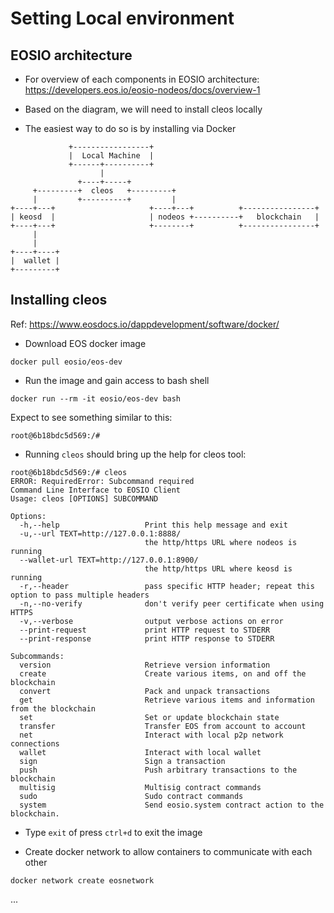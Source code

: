 # Setting Local environment

## EOSIO architecture

* For overview of each components in EOSIO architecture: https://developers.eos.io/eosio-nodeos/docs/overview-1

* Based on the diagram, we will need to install cleos locally

* The easiest way to do so is by installing via Docker

```
             +-----------------+
             |  Local Machine  |
             +------+----------+
                    |
               +----+-----+
     +---------+  cleos   +---------+
     |         +----------+         |
+----+---+                     +----+---+          +----------------+
| keosd  |                     | nodeos +----------+   blockchain   |
+----+---+                     +--------+          +----------------+
     |
     |
+----+----+
|  wallet |
+---------+
```

## Installing cleos

Ref: https://www.eosdocs.io/dappdevelopment/software/docker/

* Download EOS docker image
```
docker pull eosio/eos-dev
```

* Run the image and gain access to bash shell
```
docker run --rm -it eosio/eos-dev bash
```
Expect to see something similar to this:
```
root@6b18bdc5d569:/#
```

* Running `cleos` should bring up the help for cleos tool:
```
root@6b18bdc5d569:/# cleos
ERROR: RequiredError: Subcommand required
Command Line Interface to EOSIO Client
Usage: cleos [OPTIONS] SUBCOMMAND

Options:
  -h,--help                   Print this help message and exit
  -u,--url TEXT=http://127.0.0.1:8888/
                              the http/https URL where nodeos is running
  --wallet-url TEXT=http://127.0.0.1:8900/
                              the http/https URL where keosd is running
  -r,--header                 pass specific HTTP header; repeat this option to pass multiple headers
  -n,--no-verify              don't verify peer certificate when using HTTPS
  -v,--verbose                output verbose actions on error
  --print-request             print HTTP request to STDERR
  --print-response            print HTTP response to STDERR

Subcommands:
  version                     Retrieve version information
  create                      Create various items, on and off the blockchain
  convert                     Pack and unpack transactions
  get                         Retrieve various items and information from the blockchain
  set                         Set or update blockchain state
  transfer                    Transfer EOS from account to account
  net                         Interact with local p2p network connections
  wallet                      Interact with local wallet
  sign                        Sign a transaction
  push                        Push arbitrary transactions to the blockchain
  multisig                    Multisig contract commands
  sudo                        Sudo contract commands
  system                      Send eosio.system contract action to the blockchain.
```

* Type `exit` of press `ctrl+d` to exit the image

* Create docker network to allow containers to communicate with each other
```
docker network create eosnetwork
```

...
